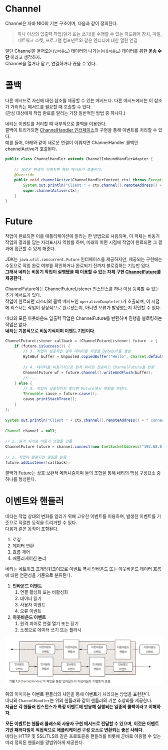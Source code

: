 
# Channel

Channel은 자바 NIO의 기본 구조이며, 다음과 같이 정의된다.

> 하나 이상의 입출력 작업(읽기 또는 쓰기)을 수행할 수 있는 하드웨어 장치, 파일, 네트워크 소켓, 프로그램 컴포넌트와 같은 엔티티에 대한 열린 연결

일단 Channel을 들어오는(`인바운드`) 데이터와 나가는(`아웃바운드`) 데이터를 위한 **운송 수단** 이라고 생각하자.  
Channel을 열거나 닫고, 연결하거나 끊을 수 있다.  

# 콜백

다른 메서드로 자신에 대한 참조를 제공할 수 있는 메서드다. 다른 메서드에서는 이 참조가 가리키는 메서드를 필요할 때 호출할 수 있다.  
(관심 대상에게 작업 완료를 알리는 가장 일반적인 방법 중 하나다.)  
  
네티는 이벤트를 처리할 때 내부적으로 콜백을 이용한다.  
콜백이 트리거되면 [ChannelHandler 인터페이스](https://netty.io/4.1/api/io/netty/channel/ChannelHandler.html)의 구현을 통해 이벤트를 처리할 수 있다.  
예를 들어, 아래와 같이 새로운 연결이 이뤄지면 ChannelHandler 콜백인 channelActive가 호출된다.  

```java
public class ChannelHandler extends ChannelInboundHandlerAdapter {

    // 새로운 연결이 이뤄지면 해당 메서드가 호출된다.
    @Override
    public void channelActive(ChannelHandlerContext ctx) throws Exception {
        System.out.println("Client " + ctx.channel().remoteAddress() + " connected");
        super.channelActive(ctx);
    }
}
```

# Future

작업이 완료되면 이를 애플리케이션에 알리는 한 방법으로 사용되며, 이 객체는 비동기 작업의 결과를 담는 자리표시자 역항를 하며, 미래의 어떤 시점에 작업이 완료되면 그 결과에 접근할 수 있게 해준다.  
  
JDK는 `java.util.concurrent.Future` 인터페이스를 제공하지만, 제공되는 구현에는 수동으로 작업 완료 여부를 확인하거나 완료되기 전까지 블로킹하는 기능만 있다.  
**그래서 네티는 비동기 작업이 실행됐을 때 이용할 수 있는 자체 구현 [ChannelFuture](https://netty.io/4.0/api/io/netty/channel/ChannelFuture.html)를 제공한다.**  
  
ChannelFuture에는 ChannelFutureListener 인스턴스를 하나 이상 등록할 수 있는 추가 메서드가 있다.  
작업이 완료되면 리스너의 콜백 메서드인 `operationComplete()`가 호출되며, 이 시점에 리스너는 작업이 정상적으로 완료됐는지, 아니면 오류가 발생했는지 확인할 수 있다.  
  
네티의 모든 아웃바운드 입출력 작업은 ChannelFuture를 반환하며 진행을 블로킹하는 작업은 없다.  
**네티는 기본적으로 비동기식이며 이벤트 기반이다.**  

```java
ChannelFutureListener callback = (ChannelFutureListener) future -> {
    if (future.isSuccess()) {
        // 3. 작업이 성공적인 경우 데이터를 저장할 ByteBuf를 생성
        ByteBuf buffer = Unpooled.copiedBuffer("Hello", Charset.defaultCharset());

        // 4. 데이터를 비동기식으로 원격 피어로 전송하고 ChannelFuture를 반환
        ChannelFuture wf = future.channel().writeAndFlush(buffer);
        // ...
    } else {
        // 3. 작업이 성공적이지 않다면 Future에서 예외를 꺼낸다.
        Throwable cause = future.cause();
        cause.printStackTrace();
    }
};

System.out.println("Client " + ctx.channel().remoteAddress() + " connected");

Channel channel = null;

// 1. 원격 피어로 비동기 연결을 만듦
ChannelFuture future = channel.connect(new InetSocketAddress("192.68.0.01", 25));

// 2. 작업이 완료되면 알림을 받음
future.addListener(callback);
```

콜백과 Future는 상호 보완적 메커니즘이며 둘의 조합을 통해 네티의 핵심 구성요소 중 하나를 형성한다.  

# 이벤트와 핸들러

네티는 작업 상태의 변화를 알리기 위해 고유한 이벤트를 이용하며, 발생한 이벤트를 기준으로 적절한 동작을 트리거할 수 있다.  
다음과 같은 동작이 포함된다.  

1. 로깅
2. 데이터 변환
3. 흐름 제어
4. 애플리케이션 논리

네티는 네트워크 프레임워크이므로 이벤트 역시 인바운드 또는 아웃바운드 데이터 흐름에 대한 연관성을 기준으로 분류된다.  

1. **인바운드 이벤트**
   1. 연결 활성화 또는 비활성화
   2. 데이터 읽기
   3. 사용자 이벤트
   4. 오류 이벤트
2. **아웃바운드 이벤트**
   1. 원격 피어로 연결 열기 또는 닫기
   2. 소켓으로 데이터 쓰기 또는 플러시

![](./imgs/inoutBound.png)

위의 이미지는 이벤트 핸들러의 체인을 통해 이벤트가 처리되는 방법을 표현한다.  
네티의 `ChannelHandler`는 위의 핸들러와 같이 핸들러의 기본 추상화를 제공한다.  
**지금은 각 핸들러 인스턴스가 특정 이벤트에 반응해 실행되는 일종의 콜백이라고 이해하자.**  
  
**모든 이벤트는 핸들러 클래스의 사용자 구현 메서드로 전달할 수 있으며, 이것은 이벤트 기반 패러다임이 직접적으로 애플리케이션 구성 요소로 변환되는 좋은 사례다.**  
네티는 HTTP 및 SSL/TLS와 같은 프로토콜용 핸들러를 비롯해 곧바로 이용할 수 있는 미리 정의된 핸들러를 광범위하게 제공한다.  

